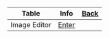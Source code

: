 |Table|Info|[Back](https://dtr1567.github.io)|
|-----|----|-----------------------------------|
|Image Editor|[Enter](https://www.xbzgames.com/Games/ImageEditor.html)||
